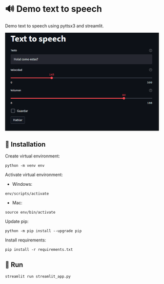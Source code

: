# :loud_sound: Demo text to speech

Demo text to speech using pyttsx3 and streamlit.

![image](img/app.png)

## :floppy_disk: Installation

Create virtual environment:

```shell
python -m venv env
```

Activate virtual environment:

- Windows:

```shell
env/scripts/activate
```

- Mac:

```shell
source env/bin/activate
```

Update pip:

```shell
python -m pip install --upgrade pip
```

Install requirements:

```shell
pip install -r requirements.txt
```

## :runner: Run

```shell
streamlit run streamlit_app.py
```
